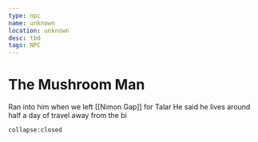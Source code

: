 ```yaml
---
type: npc
name: unknown
location: unknown
desc: tbd
tags: NPC
---
```


# The Mushroom Man 

Ran into him when we left [[Nimon Gap]] for Talar
He said he lives around half a day of travel away from the bi

```ad-ooc
collapse:closed
```